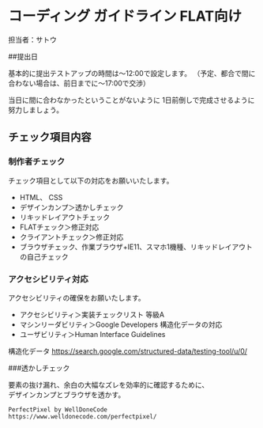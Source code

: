 # コーディング ガイドライン FLAT向け

担当者：サトウ

##提出日

基本的に提出テストアップの時間は〜12:00で設定します。
（予定、都合で間に合わない場合は、前日までに〜17:00で交渉）

当日に間に合わなかったということがないように
1日前倒しで完成させるように努力しましょう。

## チェック項目内容

### 制作者チェック

チェック項目として以下の対応をお願いいたします。

- HTML、 CSS
- デザインカンプ＞透かしチェック
- リキッドレイアウトチェック
- FLATチェック＞修正対応
- クライアントチェック＞修正対応
- ブラウザチェック、作業ブラウザ+IE11、スマホ1機種、リキッドレイアウトの自己チェック

### アクセシビリティ対応

アクセシビリティの確保をお願いたします。

- アクセシビリティ＞実装チェックリスト 等級A
- マシンリーダビリティ＞Google Developers 構造化データの対応
- ユーザビリティ＞Human Interface Guidelines

構造化データ
https://search.google.com/structured-data/testing-tool/u/0/

###透かしチェック

要素の抜け漏れ、余白の大幅なズレを効率的に確認するために、  
デザインカンプとブラウザを透かす。

```
PerfectPixel by WellDoneCode
https://www.welldonecode.com/perfectpixel/
```



